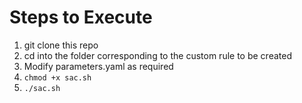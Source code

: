 # Steps to Execute
1. git clone this repo 
2. cd into the folder corresponding to the custom rule to be created
3. Modify parameters.yaml as required
4. ```chmod +x sac.sh```
5. ```./sac.sh```

